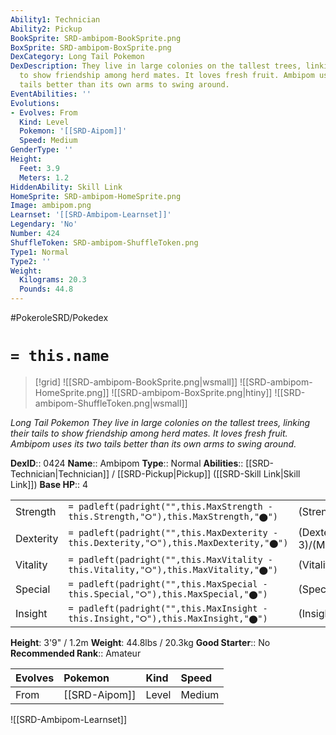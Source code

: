 ```yaml
---
Ability1: Technician
Ability2: Pickup
BookSprite: SRD-ambipom-BookSprite.png
BoxSprite: SRD-ambipom-BoxSprite.png
DexCategory: Long Tail Pokemon
DexDescription: They live in large colonies on the tallest trees, linking their tails
  to show friendship among herd mates. It loves fresh fruit. Ambipom uses its two
  tails better than its own arms to swing around.
EventAbilities: ''
Evolutions:
- Evolves: From
  Kind: Level
  Pokemon: '[[SRD-Aipom]]'
  Speed: Medium
GenderType: ''
Height:
  Feet: 3.9
  Meters: 1.2
HiddenAbility: Skill Link
HomeSprite: SRD-ambipom-HomeSprite.png
Image: ambipom.png
Learnset: '[[SRD-Ambipom-Learnset]]'
Legendary: 'No'
Number: 424
ShuffleToken: SRD-ambipom-ShuffleToken.png
Type1: Normal
Type2: ''
Weight:
  Kilograms: 20.3
  Pounds: 44.8
---
```


#PokeroleSRD/Pokedex

# `= this.name`

> [!grid]
> ![[SRD-ambipom-BookSprite.png|wsmall]]
> ![[SRD-ambipom-HomeSprite.png]]
> ![[SRD-ambipom-BoxSprite.png|htiny]]
> ![[SRD-ambipom-ShuffleToken.png|wsmall]]


*Long Tail Pokemon*
*They live in large colonies on the tallest trees, linking their tails to show friendship among herd mates. It loves fresh fruit. Ambipom uses its two tails better than its own arms to swing around.*

**DexID**:: 0424
**Name**:: Ambipom
**Type**:: Normal
**Abilities**:: [[SRD-Technician|Technician]] / [[SRD-Pickup|Pickup]] ([[SRD-Skill Link|Skill Link]])
**Base HP**:: 4

|           |                                                                                        |                                          |
| --------- | -------------------------------------------------------------------------------------- | ---------------------------------------- |
| Strength  | `= padleft(padright("",this.MaxStrength - this.Strength,"⭘"),this.MaxStrength,"⬤")`    | (Strength::3)/(MaxStrength::6)   |
| Dexterity | `= padleft(padright("",this.MaxDexterity - this.Dexterity,"⭘"),this.MaxDexterity,"⬤")` | (Dexterity:: 3)/(MaxDexterity::6) |
| Vitality  | `= padleft(padright("",this.MaxVitality - this.Vitality,"⭘"),this.MaxVitality,"⬤")`    | (Vitality::2)/(MaxVitality::4)   |
| Special   | `= padleft(padright("",this.MaxSpecial - this.Special,"⭘"),this.MaxSpecial,"⬤")`       | (Special::2)/(MaxSpecial::4)     |
| Insight   | `= padleft(padright("",this.MaxInsight - this.Insight,"⭘"),this.MaxInsight,"⬤")`       | (Insight::2)/(MaxInsight::4)     |

**Height**: 3'9" / 1.2m
**Weight**: 44.8lbs / 20.3kg
**Good Starter**:: No
**Recommended Rank**:: Amateur

| Evolves   | Pokemon       | Kind   | Speed   |
|:----------|:--------------|:-------|:--------|
| From      | [[SRD-Aipom]] | Level  | Medium  |

![[SRD-Ambipom-Learnset]]
